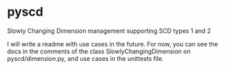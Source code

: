 # pyscd
Slowly Changing Dimension management supporting SCD types 1 and 2

I will write a readme with use cases in the future. For now, you can see the docs in the comments of the class SlowlyChangingDimension on pyscd/dimension.py, and use cases in the unittests file.
